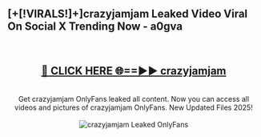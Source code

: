 <h2>[+[!VIRALS!]+]crazyjamjam Leaked Video Viral On Social X Trending Now - a0gva</h2>
<br>
<div align="center">
<h2><a href="https://libra.edu.pl?crazyjamjam" rel="nofollow">🔴 CLICK HERE 🌐==►► crazyjamjam</a></h2>
<br>
Get crazyjamjam OnlyFans leaked all content. Now you can access all videos and pictures of crazyjamjam OnlyFans. New Updated Files 2025!
<br>
<br>
<a href="https://libra.edu.pl?crazyjamjam" rel="nofollow" data-target="animated-image.originalLink"><img src="https://i.ibb.co.com/WyWwxjT/player-gif2.gif" alt="crazyjamjam Leaked OnlyFans" style="max-width: 100%; display: inline-block;" data-target="animated-image.originalImage"></a>
</div>
<br>